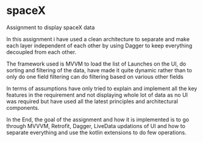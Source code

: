 # spaceX
Assignment to display spaceX data

In this assignment i have used a clean architecture to separate and make each layer independent of each other by using Dagger to keep everything decoupled from each other.

The framework used is MVVM to load the list of Launches on the UI, do sorting and filtering of the data, have made it quite dynamic rather than to only do one field filtering can do filtering based on various other fields

In terms of assumptions have only tried to explain and implement all the key features in the requirement and not displaying whole lot of data as no UI was required but have used all the latest principles and architectural components.

In the End, the goal of the assignment and how it is implemented is to go through MVVVM, Retrofit, Dagger, LiveData updations of UI and how to separate everything and use the kotlin extensions to do few operations.
